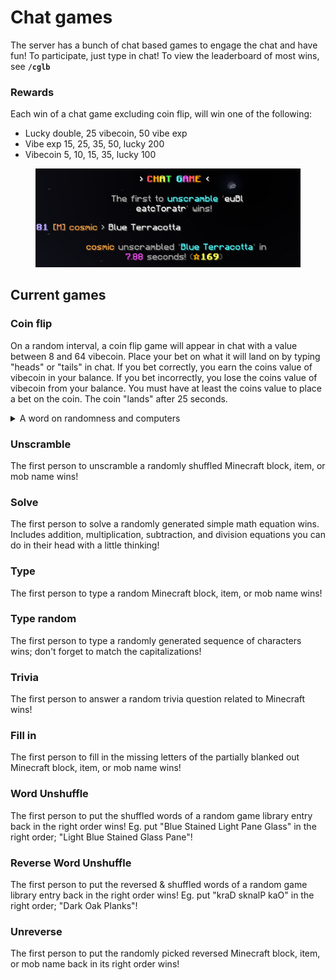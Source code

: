 # Chat games

The server has a bunch of chat based games to engage the chat and have fun! To participate, just type in chat! To view the leaderboard of most wins, see **`/cglb`**

### Rewards

Each win of a chat game excluding coin flip, will win one of the following:

* Lucky double, 25 vibecoin, 50 vibe exp
* Vibe exp 15, 25, 35, 50, lucky 200
* Vibecoin 5, 10, 15, 35, lucky 100

<figure><img src="../../.gitbook/assets/image (24).png" alt=""><figcaption></figcaption></figure>

## Current games

### Coin flip

On a random interval, a coin flip game will appear in chat with a value between 8 and 64 vibecoin. Place your bet on what it will land on by typing "heads" or "tails" in chat. If you bet correctly, you earn the coins value of vibecoin in your balance. If you bet incorrectly, you lose the coins value of vibecoin from your balance. You must have at least the coins value to place a bet on the coin. The coin "lands" after 25 seconds.

<details>

<summary>A word on randomness and computers</summary>

Creating true randomness with computers is a challenging task. Unlike humans, who can rely on inherent uncertainties and external factors for randomness, computers are deterministic machines that follow specific algorithms. Achieving absolute randomness is difficult because the underlying processes in a computer are ultimately predictable.

With that said, we have made code based enhancements to ensure a more random flip. We have implemented a more reliable source of randomness called `SecureRandom` instead of the default java supplied `Random`. By using `SecureRandom`, additional sources of randomness are incorporated to enhance the unpredictability of the generated outcomes, making the chances of getting "heads" or "tails" closer to an equal 50/50 distribution.

</details>

### Unscramble

The first person to unscramble a randomly shuffled Minecraft block, item, or mob name wins!

### Solve

The first person to solve a randomly generated simple math equation wins. Includes addition, multiplication, subtraction, and division equations you can do in their head with a little thinking!

### Type

The first person to type a random Minecraft block, item, or mob name wins!

### Type random

The first person to type a randomly generated sequence of characters wins; don't forget to match the capitalizations!

### Trivia

The first person to answer a random trivia question related to Minecraft wins!

### Fill in

The first person to fill in the missing letters of the partially blanked out Minecraft block, item, or mob name wins!

### Word Unshuffle

The first person to put the shuffled words of a random game library entry back in the right order wins! Eg. put "Blue Stained Light Pane Glass" in the right order; "Light Blue Stained Glass Pane"!

### Reverse Word Unshuffle

The first person to put the reversed & shuffled words of a random game library entry back in the right order wins! Eg. put "kraD sknalP kaO" in the right order; "Dark Oak Planks"!

### Unreverse

The first person to put the randomly picked reversed Minecraft block, item, or mob name back in its right order wins!
